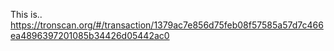 This is..
https://tronscan.org/#/transaction/1379ac7e856d75feb08f57585a57d7c466ea4896397201085b34426d05442ac0
